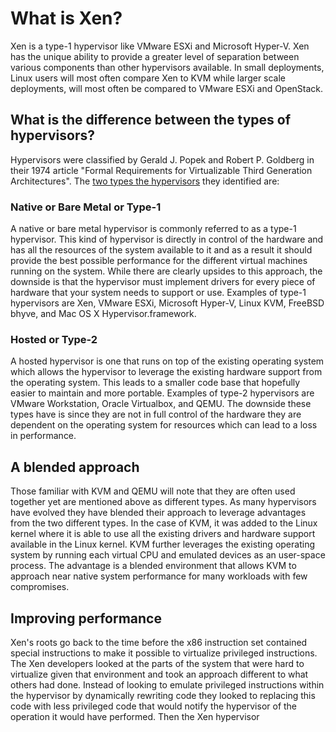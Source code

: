 # What is Xen?

Xen is a type-1 hypervisor like VMware ESXi and Microsoft Hyper-V. Xen
has the unique ability to provide a greater level of separation between
various components than other hypervisors available. In small deployments,
Linux users will most often compare Xen to KVM while larger scale deployments,
will most often be compared to VMware ESXi and OpenStack.

## What is the difference between the types of hypervisors?

Hypervisors were classified by Gerald J. Popek and Robert P. Goldberg in
their 1974 article "Formal Requirements for Virtualizable Third Generation
Architectures". The [two types the hypervisors][1] they identified are:

### Native or Bare Metal or Type-1

A native or bare metal hypervisor is commonly referred to as a type-1
hypervisor. This kind of hypervisor is directly in control of the hardware
and has all the resources of the system available to it and as a result it
should provide the best possible performance for the different virtual
machines running on the system. While there are clearly upsides to this
approach, the downside is that the hypervisor must implement drivers for every
piece of hardware that your system needs to support or use. Examples of
type-1 hypervisors are Xen, VMware ESXi, Microsoft Hyper-V, Linux KVM,
FreeBSD bhyve, and Mac OS X Hypervisor.framework.

### Hosted or Type-2

A hosted hypervisor is one that runs on top of the existing operating system
which allows the hypervisor to leverage the existing hardware support from
the operating system. This leads to a smaller code base that hopefully easier
to maintain and more portable. Examples of type-2 hypervisors are VMware
Workstation, Oracle Virtualbox, and QEMU. The downside these types have is
since they are not in full control of the hardware they are dependent on the
operating system for resources which can lead to a loss in performance.

## A blended approach

Those familiar with KVM and QEMU will note that they are often used together
yet are mentioned above as different types. As many hypervisors have evolved
they have blended their approach to leverage advantages from the two different
types. In the case of KVM, it was added to the Linux kernel where it is able
to use all the existing drivers and hardware support available in the Linux
kernel. KVM further leverages the existing operating system by running each
virtual CPU and emulated devices as an user-space process. The advantage
is a blended environment that allows KVM to approach near native system
performance for many workloads with few compromises.

## Improving performance

Xen's roots go back to the time before the x86 instruction set contained
special instructions to make it possible to virtualize privileged
instructions. The Xen developers looked at the parts of
the system that were hard to virtualize given that environment and took
an approach different to what others had done. Instead of looking to
emulate privileged instructions within the hypervisor by dynamically
rewriting code they looked to replacing this code with less privileged code
that would notify the hypervisor of the operation it would have performed.
Then the Xen hypervisor

[1]: https://en.wikipedia.org/wiki/Hypervisor#Classification
